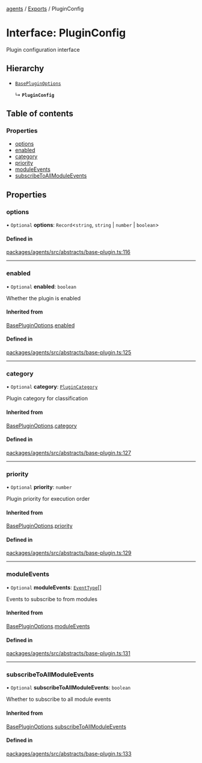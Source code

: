 <!-- 
 ⚠️  AUTO-GENERATED FILE - DO NOT EDIT MANUALLY
 This file is automatically generated by scripts/docs-generator.js
 To make changes, edit the source TypeScript files or update the generator script
-->

[agents](../../) / [Exports](../modules) / PluginConfig

# Interface: PluginConfig

Plugin configuration interface

## Hierarchy

- [`BasePluginOptions`](BasePluginOptions)

  ↳ **`PluginConfig`**

## Table of contents

### Properties

- [options](PluginConfig#options)
- [enabled](PluginConfig#enabled)
- [category](PluginConfig#category)
- [priority](PluginConfig#priority)
- [moduleEvents](PluginConfig#moduleevents)
- [subscribeToAllModuleEvents](PluginConfig#subscribetoallmoduleevents)

## Properties

### options

• `Optional` **options**: `Record`\<`string`, `string` \| `number` \| `boolean`\>

#### Defined in

[packages/agents/src/abstracts/base-plugin.ts:116](https://github.com/woojubb/robota/blob/a69b4da7c5c53be6f90be7c6508928a6d39cf60b/packages/agents/src/abstracts/base-plugin.ts#L116)

___

### enabled

• `Optional` **enabled**: `boolean`

Whether the plugin is enabled

#### Inherited from

[BasePluginOptions](BasePluginOptions).[enabled](BasePluginOptions#enabled)

#### Defined in

[packages/agents/src/abstracts/base-plugin.ts:125](https://github.com/woojubb/robota/blob/a69b4da7c5c53be6f90be7c6508928a6d39cf60b/packages/agents/src/abstracts/base-plugin.ts#L125)

___

### category

• `Optional` **category**: [`PluginCategory`](../enums/PluginCategory)

Plugin category for classification

#### Inherited from

[BasePluginOptions](BasePluginOptions).[category](BasePluginOptions#category)

#### Defined in

[packages/agents/src/abstracts/base-plugin.ts:127](https://github.com/woojubb/robota/blob/a69b4da7c5c53be6f90be7c6508928a6d39cf60b/packages/agents/src/abstracts/base-plugin.ts#L127)

___

### priority

• `Optional` **priority**: `number`

Plugin priority for execution order

#### Inherited from

[BasePluginOptions](BasePluginOptions).[priority](BasePluginOptions#priority)

#### Defined in

[packages/agents/src/abstracts/base-plugin.ts:129](https://github.com/woojubb/robota/blob/a69b4da7c5c53be6f90be7c6508928a6d39cf60b/packages/agents/src/abstracts/base-plugin.ts#L129)

___

### moduleEvents

• `Optional` **moduleEvents**: [`EventType`](../modules#eventtype)[]

Events to subscribe to from modules

#### Inherited from

[BasePluginOptions](BasePluginOptions).[moduleEvents](BasePluginOptions#moduleevents)

#### Defined in

[packages/agents/src/abstracts/base-plugin.ts:131](https://github.com/woojubb/robota/blob/a69b4da7c5c53be6f90be7c6508928a6d39cf60b/packages/agents/src/abstracts/base-plugin.ts#L131)

___

### subscribeToAllModuleEvents

• `Optional` **subscribeToAllModuleEvents**: `boolean`

Whether to subscribe to all module events

#### Inherited from

[BasePluginOptions](BasePluginOptions).[subscribeToAllModuleEvents](BasePluginOptions#subscribetoallmoduleevents)

#### Defined in

[packages/agents/src/abstracts/base-plugin.ts:133](https://github.com/woojubb/robota/blob/a69b4da7c5c53be6f90be7c6508928a6d39cf60b/packages/agents/src/abstracts/base-plugin.ts#L133)
